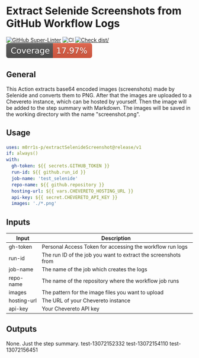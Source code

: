 # Extract Selenide Screenshots from GitHub Workflow Logs

[![GitHub Super-Linter](https://github.com/actions/typescript-action/actions/workflows/linter.yml/badge.svg)](https://github.com/super-linter/super-linter)
![CI](https://github.com/actions/typescript-action/actions/workflows/ci.yml/badge.svg)
[![Check dist/](https://github.com/actions/typescript-action/actions/workflows/check-dist.yml/badge.svg)](https://github.com/actions/typescript-action/actions/workflows/check-dist.yml)
[![Coverage](./badges/coverage.svg)](./badges/coverage.svg)

## General

This Action extracts base64 encoded images (screenshots) made by Selenide and
converts them to PNG. After that the images are uploaded to
a Chevereto instance, which can be hosted by yourself. Then
the image will be added to the step summary with Markdown. The images will be
saved in the working directory with the name "screenshot<index>.png".

## Usage

```yaml
uses: m0rr1s-p/extractSelenideScreenshot@release/v1
if: always()
with:
  gh-token: ${{ secrets.GITHUB_TOKEN }}
  run-id: ${{ github.run_id }}
  job-name: 'test_selenide'
  repo-name: ${{ github.repository }}
  hosting-url: ${{ vars.CHEVERETO_HOSTING_URL }}
  api-key: ${{ secret.CHEVERETO_API_KEY }}
  images: './*.png'
```

## Inputs

| Input       | Description                                                    |
|-------------|----------------------------------------------------------------|
| gh-token    | Personal Access Token for accessing the workflow run logs      |
| run-id      | The run ID of the job you want to extract the screenshots from |
| job-name    | The name of the job which creates the logs                     |
| repo-name   | The name of the repository where the workflow job runs         |
| images      | The pattern for the image files you want to upload             |
| hosting-url | The URL of your Chevereto instance                             |
| api-key     | Your Chevereto API key                                         |


## Outputs

None. Just the step summary. 
test-13072152332
test-13072154110
test-13072156451
